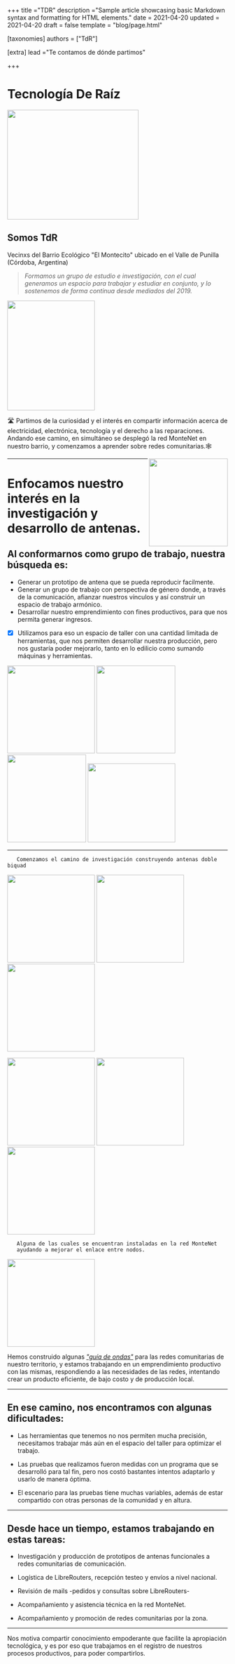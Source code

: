 +++
title ="TDR"
description ="Sample article showcasing basic Markdown syntax and formatting for HTML elements."
date = 2021-04-20
updated = 2021-04-20
draft = false
template = "blog/page.html"

[taxonomies]
authors = ["TdR"]

[extra]
lead ="Te contamos de dónde partimos"

+++


#  **Tecnología De Raíz**
<img src="https://i.imgur.com/nLb7m4g.jpg" align=center width="300" height="250">

   ## Somos **TdR** 
   Vecinxs del Barrio Ecológico "El Montecito" ubicado en el Valle de Punilla (Córdoba, Argentina)




> *Formamos un grupo de estudio e investigación, con el cual generamos un espacio para trabajar y estudiar en conjunto, y lo sostenemos de forma continua desde mediados del 2019.* 
 
 <img src="https://i.imgur.com/lLrzTjU.jpg" width="200" height="250">





🛣️ Partimos de la curiosidad y el interés en compartir información acerca de electricidad, electrónica, tecnología y el derecho a las reparaciones.
Andando ese camino, en simultáneo se desplegó la red MonteNet en nuestro barrio, y comenzamos a aprender sobre redes comunitarias.:spider_web:

<img src="https://i.imgur.com/kKUC4GT.jpg" align=right width="180" height="200">


---

# Enfocamos nuestro interés en la investigación y desarrollo de antenas.

## Al conformarnos como grupo de trabajo, nuestra búsqueda es:
* Generar un prototipo de antena que se pueda reproducir facilmente.
* Generar un grupo de trabajo con perspectiva de género donde, a través de la comunicación, afianzar nuestros vínculos y así construir un espacio de trabajo armónico.
* Desarrollar nuestro emprendimiento con fines productivos, para que nos permita generar ingresos.



- [x] Utilizamos para eso un espacio de taller con una cantidad limitada de herramientas, que nos permiten desarrollar nuestra producción, pero nos gustaría poder mejorarlo, tanto en lo edilicio como sumando máquinas y herramientas.


<img src="https://i.imgur.com/ljebrYh.jpg" width=200 heingth=180> <img src="https://i.imgur.com/EsKhwjh.jpg" width="180" height="200"> <img src="https://i.imgur.com/iYsBOGX.jpg" width="180" height="200"> <img src="https://i.imgur.com/3yWspAI.jpg" width="200" height="180">

---
       Comenzamos el camino de investigación construyendo antenas doble biquad
<img src="https://i.imgur.com/vWV7acY.jpg" width=200 heingth=180> <img src="https://i.imgur.com/lvkdowg.jpg" width=200 heingth=180> <img src="https://i.imgur.com/NS17Tfq.jpg" width=200 heingth=180> 

<img src="https://i.imgur.com/xDR5DUN.jpg" width=200 heingth=180> <img src="https://i.imgur.com/pLAnDUg.jpg" width=200 heingth=180> <img src="https://i.imgur.com/13lidiH.jpg" width=200 heingth=180> 

       Alguna de las cuales se encuentran instaladas en la red MonteNet 
       ayudando a mejorar el enlace entre nodos.
<img src="https://i.imgur.com/ADAAuaG.jpg" width=200 heingth=180> 


Hemos construido algunas [*"guía de ondas"*](https://tdr.libre.org.ar/paso-a-paso-sectorial/) para las redes comunitarias de nuestro territorio, y estamos trabajando en un emprendimiento productivo con las mismas, respondiendo a las necesidades de las redes, intentando crear un producto eficiente, de bajo costo y de producción local.





___

## En ese camino, nos encontramos con algunas dificultades:

* Las herramientas que tenemos no nos permiten mucha precisión, necesitamos trabajar más aún en el espacio del taller para optimizar el trabajo.

 * Las pruebas que realizamos fueron medidas con un programa que se desarrolló para tal fin, pero nos costó bastantes intentos adaptarlo y usarlo de manera óptima.

 * El escenario para las pruebas tiene muchas variables, además de estar compartido con otras personas de la comunidad y en altura.




---

## Desde hace un tiempo, estamos trabajando en estas tareas:

* Investigación y producción de prototipos de antenas funcionales a redes comunitarias de comunicación.

* Logística de LibreRouters, recepción testeo y envíos a nivel nacional.

*  Revisión de mails -pedidos y consultas sobre LibreRouters-

* Acompañamiento y asistencia técnica en la red MonteNet.

* Acompañamiento y promoción de redes comunitarias por la zona.



---
Nos motiva compartir conocimiento empoderante que facilite la apropiación tecnológica, y es por eso que trabajamos en el registro de nuestros procesos productivos, para poder compartirlos.
